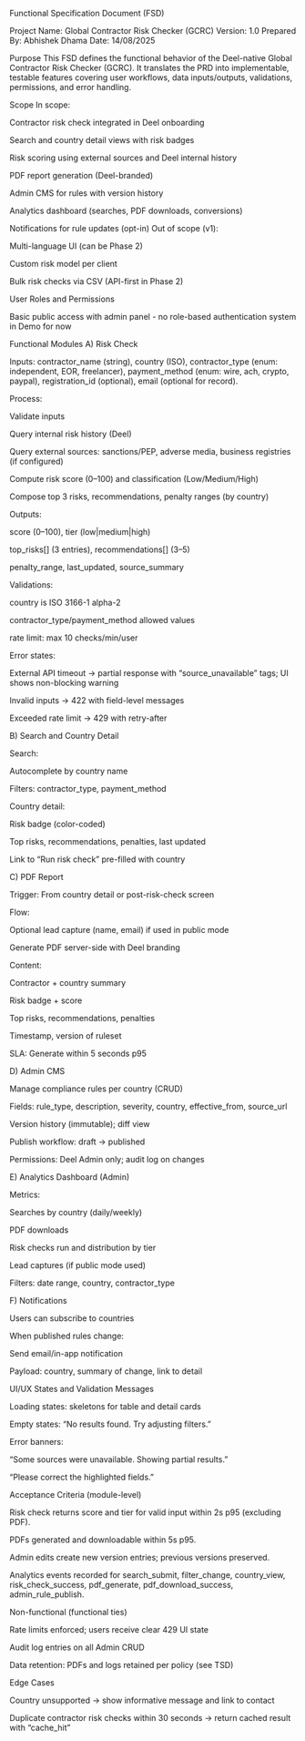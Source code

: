 Functional Specification Document (FSD)

Project Name: Global Contractor Risk Checker (GCRC)
Version: 1.0
Prepared By: Abhishek Dhama
Date: 14/08/2025

Purpose
This FSD defines the functional behavior of the Deel-native Global Contractor Risk Checker (GCRC). It translates the PRD into implementable, testable features covering user workflows, data inputs/outputs, validations, permissions, and error handling.

Scope
In scope:

Contractor risk check integrated in Deel onboarding

Search and country detail views with risk badges

Risk scoring using external sources and Deel internal history

PDF report generation (Deel-branded)

Admin CMS for rules with version history

Analytics dashboard (searches, PDF downloads, conversions)

Notifications for rule updates (opt-in)
Out of scope (v1):

Multi-language UI (can be Phase 2)

Custom risk model per client

Bulk risk checks via CSV (API-first in Phase 2)

User Roles and Permissions

Basic public access with admin panel - no role-based authentication system in Demo for now

Functional Modules
A) Risk Check

Inputs: contractor_name (string), country (ISO), contractor_type (enum: independent, EOR, freelancer), payment_method (enum: wire, ach, crypto, paypal), registration_id (optional), email (optional for record).

Process:

Validate inputs

Query internal risk history (Deel)

Query external sources: sanctions/PEP, adverse media, business registries (if configured)

Compute risk score (0–100) and classification (Low/Medium/High)

Compose top 3 risks, recommendations, penalty ranges (by country)

Outputs:

score (0–100), tier (low|medium|high)

top_risks[] (3 entries), recommendations[] (3–5)

penalty_range, last_updated, source_summary

Validations:

country is ISO 3166-1 alpha-2

contractor_type/payment_method allowed values

rate limit: max 10 checks/min/user

Error states:

External API timeout → partial response with “source_unavailable” tags; UI shows non-blocking warning

Invalid inputs → 422 with field-level messages

Exceeded rate limit → 429 with retry-after

B) Search and Country Detail

Search:

Autocomplete by country name

Filters: contractor_type, payment_method

Country detail:

Risk badge (color-coded)

Top risks, recommendations, penalties, last updated

Link to “Run risk check” pre-filled with country

C) PDF Report

Trigger: From country detail or post-risk-check screen

Flow:

Optional lead capture (name, email) if used in public mode

Generate PDF server-side with Deel branding

Content:

Contractor + country summary

Risk badge + score

Top risks, recommendations, penalties

Timestamp, version of ruleset

SLA: Generate within 5 seconds p95

D) Admin CMS

Manage compliance rules per country (CRUD)

Fields: rule_type, description, severity, country, effective_from, source_url

Version history (immutable); diff view

Publish workflow: draft → published

Permissions: Deel Admin only; audit log on changes

E) Analytics Dashboard (Admin)

Metrics:

Searches by country (daily/weekly)

PDF downloads

Risk checks run and distribution by tier

Lead captures (if public mode used)

Filters: date range, country, contractor_type

F) Notifications

Users can subscribe to countries

When published rules change:

Send email/in-app notification

Payload: country, summary of change, link to detail

UI/UX States and Validation Messages

Loading states: skeletons for table and detail cards

Empty states: “No results found. Try adjusting filters.”

Error banners:

“Some sources were unavailable. Showing partial results.”

“Please correct the highlighted fields.”

Acceptance Criteria (module-level)

Risk check returns score and tier for valid input within 2s p95 (excluding PDF).

PDFs generated and downloadable within 5s p95.

Admin edits create new version entries; previous versions preserved.

Analytics events recorded for search_submit, filter_change, country_view, risk_check_success, pdf_generate, pdf_download_success, admin_rule_publish.

Non-functional (functional ties)

Rate limits enforced; users receive clear 429 UI state

Audit log entries on all Admin CRUD

Data retention: PDFs and logs retained per policy (see TSD)

Edge Cases

Country unsupported → show informative message and link to contact

Duplicate contractor risk checks within 30 seconds → return cached result with “cache_hit”
